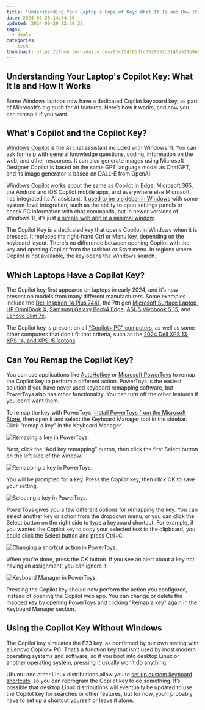 ```yaml
---
title: "Understanding Your Laptop's Copilot Key: What It Is and How It Works"
date: 2024-08-28 14:44:36
updated: 2024-08-29 12:58:32
tags:
  - deals
categories:
  - tech
thumbnail: https://thmb.techidaily.com/81c104f653fc6628652d6140a521e94570f22aa2499ea9263be6a00f18fb658c.jpg
---
```


## Understanding Your Laptop's Copilot Key: What It Is and How It Works

Some Windows laptops now have a dedicated Copilot keyboard key, as part of Microsoft’s big push for AI features. Here’s how it works, and how you can remap it if you want.

##  What's Copilot and the Copilot Key?

[Windows Copilot](https://extra-resources.techidaily.com/iphone-tricks-to-embrace-cameras-motion-artistry/) is the AI chat assistant included with Windows 11\. You can ask for help with general knowledge questions, coding, information on the web, and other resources. It can also generate images using Microsoft Designer Copilot is based on the same GPT language model as ChatGPT, and its image generator is based on DALL-E from OpenAI.

 Windows Copilot works about the same as Copilot in Edge, Microsoft 365, the Android and iOS Copilot mobile apps, and everywhere else Microsoft has integrated its AI assistant. It [used to be a sidebar in Windows](https://fox-access.techidaily.com/updated-precision-control-for-incredible-android-time-lapses/) with some system-level integration, such as the ability to open settings panels or check PC information with chat commands, but in newer versions of Windows 11, it’s just [a simple web app in a minimal window](https://remote-screen-capture.techidaily.com/2024-approved-navigate-the-world-of-games-top-12-pc-clickers-revealed/).

 The Copilot Key is a dedicated key that opens Copilot in Windows when it is pressed. It replaces the right-hand Ctrl or Menu key, depending on the keyboard layout. There’s no difference between opening Copilot with the key and opening Copilot from the taskbar or Start menu. In regions where Copilot is not available, the key opens the Windows search.

##  Which Laptops Have a Copilot Key?

 The Copilot key first appeared on laptops in early 2024, and it’s now present on models from many different manufacturers. Some examples include the [Dell Inspiron 14 Plus 7441](https://shop-links.co/link/?exclusive=1&publisher_slug=itechdaily19598&url=https%3A%2F%2Fwww.anrdoezrs.net%2Flinks%2F3607085%2Ftype%2Fdlg%2Fsid%2FUUhtgUeUpU2003921%2Fhttps%3A%2F%2Fwww.dell.com%2Fen-us%2Fshop%2Fcty%2Fpdp%2Fspd%2Finspiron-14-7441-laptop), the 7th gen [Microsoft Surface Laptop](https://android-unlock.techidaily.com/how-to-change-samsung-lock-screen-clock-in-seconds-by-drfone-android/), [HP OmniBook X](https://shop-links.co/link/?exclusive=1&publisher_slug=itechdaily19598&url=https%3A%2F%2Fwww.bestbuy.com%2Fsite%2Fhp-omnibook-x-copilot-pc-14-2-2k-touch-screen-laptop-snapdragon-x-elite-16gb-memory-1tb-sdd-meteor-silver%2F6583279.p%3FskuId%3D6583279), [Samsung Galaxy Book4 Edge](https://shop-links.co/link/?exclusive=1&publisher_slug=itechdaily19598&url=https%3A%2F%2Fwww.bestbuy.com%2Fsite%2Fsamsung-galaxy-book4-edge-copilot-pc-14-amoled-touch-screen-laptop-snapdragon-x-elite-16gb-memory-512gb-storage-sapphire-blue%2F6583789.p%3FskuId%3D6583789), [ASUS Vivobook S 15](https://www.amazon.com/dp/B0CWJY4YWF?tag=hotoge-20&ascsubtag=UUhtgUeUpU2003921&asc%5Frefurl=https%3A%2F%2Fwww.howtogeek.com%2Fwhat-does-the-copilot-key-on-my-laptop-do%2F&asc%5Fcampaign=Evergreen), and [Lenovo Slim 7x](https://shop-links.co/link/?exclusive=1&publisher_slug=itechdaily19598&url=https%3A%2F%2Fwww.bestbuy.com%2Fsite%2Flenovo-yoga-slim-7x-copilot-pc-14-5-3k-oled-touch-screen-laptop-snapdragon-x-elite-16gb-memory-512gb-ssd-cosmic-blue%2F6582538.p%3FskuId%3D6582538).

 The Copilot key is present on all [“Copilot+ PC” computers](https://change-location.techidaily.com/how-to-stop-my-spouse-from-spying-on-my-motorola-moto-g24-drfone-by-drfone-virtual-android/), as well as some other computers that don’t fit that criteria, such as the [2024 Dell XPS 13, XPS 14, and XPS 15 laptops](https://common-error.techidaily.com/resolving-unrecoverable-error-in-directx-a-comprehensive-guide/).

##  Can You Remap the Copilot Key?

 You can use applications like [AutoHotkey](https://android-pokemon-go.techidaily.com/how-can-i-catch-the-regional-pokemon-without-traveling-on-oneplus-12-drfone-by-drfone-virtual-android/) or [Microsoft PowerToys](https://facebook-video-footage.techidaily.com/updated-2024-approved-auto-play-youtube-iphoneandroid-no-notification/) to remap the Copilot key to perform a different action. PowerToys is the easiest solution if you have never used keyboard remapping software, but PowerToys also has other functionality. You can turn off the other features if you don’t want them.

 To remap the key with PowerToys, [install PowerToys from the Microsoft Store](https://apps.microsoft.com/detail/xp89dcgq3k6vld?hl=en-us&gl=US), then open it and select the Keyboard Manager tool in the sidebar. Click "remap a key" in the Keyboard Manager.

![Remaping a key in PowerToys.](https://static1.howtogeekimages.com/wordpress/wp-content/uploads/2024/07/image-2.png) 

 Next, click the “Add key remapping” button, then click the first Select button on the left side of the window.

![Remapping a key in PowerToys.](https://static1.howtogeekimages.com/wordpress/wp-content/uploads/2024/07/image-3.png) 

 You will be prompted for a key. Press the Copilot key, then click OK to save your setting.

![Selecting a key in PowerToys.](https://static1.howtogeekimages.com/wordpress/wp-content/uploads/2024/07/image-4.png) 

 PowerToys gives you a few different options for remapping the key. You can select another key or action from the dropdown menu, or you can click the Select button on the right side to type a keyboard shortcut. For example, if you wanted the Copilot key to copy your selected text to the clipboard, you could click the Select button and press Ctrl+C.

![Changing a shortcut action in PowerToys.](https://static1.howtogeekimages.com/wordpress/wp-content/uploads/2024/07/image-5.png) 

 When you’re done, press the OK button. If you see an alert about a key not having an assignment, you can ignore it.

![Keyboard Manager in PowerToys.](https://static1.howtogeekimages.com/wordpress/wp-content/uploads/2024/07/image-6.png) 

 Pressing the Copilot key should now perform the action you configured, instead of opening the Copilot web app. You can change or delete the mapped key by opening PowerToys and clicking "Remap a key" again in the Keyboard Manager section.

##  Using the Copilot Key Without Windows

 The Copilot key simulates the F23 key, as confirmed by our own testing with a Lenovo Copilot+ PC. That’s a function key that isn’t used by most modern operating systems and software, so if you boot into desktop Linux or another operating system, pressing it usually won’t do anything.

 Ubuntu and other Linux distributions allow you to [set up custom keyboard shortcuts](https://some-approaches.techidaily.com/2024-approved-meme-creation-at-its-peak-10-templates-unveiled/), so you can reprogram the Copilot key to do something. It’s possible that desktop Linux distributions will eventually be updated to use the Copilot key for searches or other features, but for now, you’ll probably have to set up a shortcut yourself or leave it alone.

<ins class="adsbygoogle"
     style="display:block"
     data-ad-format="autorelaxed"
     data-ad-client="ca-pub-7571918770474297"
     data-ad-slot="1223367746"></ins>



<ins class="adsbygoogle"
     style="display:block"
     data-ad-client="ca-pub-7571918770474297"
     data-ad-slot="8358498916"
     data-ad-format="auto"
     data-full-width-responsive="true"></ins>
